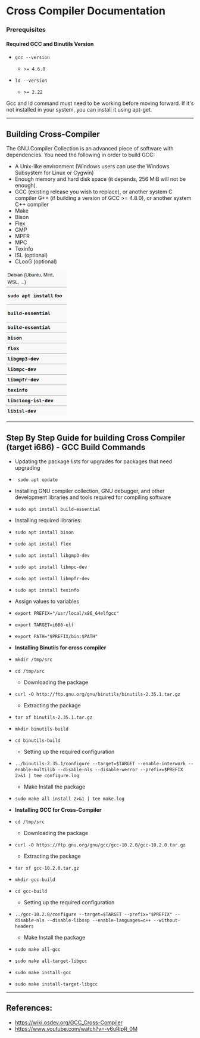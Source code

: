 # Cross Compiler Documentation

### Prerequisites
#### Required GCC and Binutils Version

- `gcc --version` 
  - `>= 4.6.0`
  
- `ld --version`
  - `>= 2.22`

Gcc and ld command must need to be working before moving forward. If it's not installed in your system, you can install it using apt-get.

---


## Building Cross-Compiler

The GNU Compiler Collection is an advanced piece of software with dependencies. You need the following in order to build GCC:


- A Unix-like environment (Windows users can use the Windows Subsystem for Linux or Cygwin)
- Enough memory and hard disk space (it depends, 256 MiB will not be enough).
- GCC (existing release you wish to replace), or another system C compiler
G++ (if building a version of GCC >= 4.8.0), or another system C++ compiler
- Make
- Bison
- Flex
- GMP
- MPFR
- MPC
- Texinfo
- ISL (optional)
- CLooG (optional)

<img src="./img/1.png" />

---

## Step By Step Guide for building Cross Compiler (target i686) - GCC Build Commands



- Updating the package lists for upgrades for packages that need upgrading
-      sudo apt update 

- Installing GNU compiler collection, GNU debugger, and other development libraries and tools required for compiling software
-     sudo apt install build-essential

- Installing required libraries:
-     sudo apt install bison
-     sudo apt install flex
-     sudo apt install libgmp3-dev
-     sudo apt install libmpc-dev
-     sudo apt install libmpfr-dev
-     sudo apt install texinfo

- Assign values to variables
-     export PREFIX="/usr/local/x86_64elfgcc"
-     export TARGET=i686-elf
-     export PATH="$PREFIX/bin:$PATH"

- **Installing Binutils for cross compiler**
-     mkdir /tmp/src
-     cd /tmp/src
   - Downloading the package
-     curl -O http://ftp.gnu.org/gnu/binutils/binutils-2.35.1.tar.gz
  - Extracting the package
-     tar xf binutils-2.35.1.tar.gz
-     mkdir binutils-build
-     cd binutils-build
  - Setting up the required configuration
-     ../binutils-2.35.1/configure --target=$TARGET --enable-interwork --enable-multilib --disable-nls --disable-werror --prefix=$PREFIX 2>&1 | tee configure.log
  - Make Install the package
-     sudo make all install 2>&1 | tee make.log

- **Installing GCC for Cross-Compiler**
-     cd /tmp/src
   - Downloading the package
-     curl -O https://ftp.gnu.org/gnu/gcc/gcc-10.2.0/gcc-10.2.0.tar.gz
  - Extracting the package
-     tar xf gcc-10.2.0.tar.gz
-     mkdir gcc-build
-     cd gcc-build
  - Setting up the required configuration
-     ../gcc-10.2.0/configure --target=$TARGET --prefix="$PREFIX" --disable-nls --disable-libssp --enable-languages=c++ --without-headers
  - Make Install the package
-     sudo make all-gcc
-     sudo make all-target-libgcc
-     sudo make install-gcc
-     sudo make install-target-libgcc

---

## References:

- https://wiki.osdev.org/GCC_Cross-Compiler
- https://www.youtube.com/watch?v=-v6uRjpR_0M
